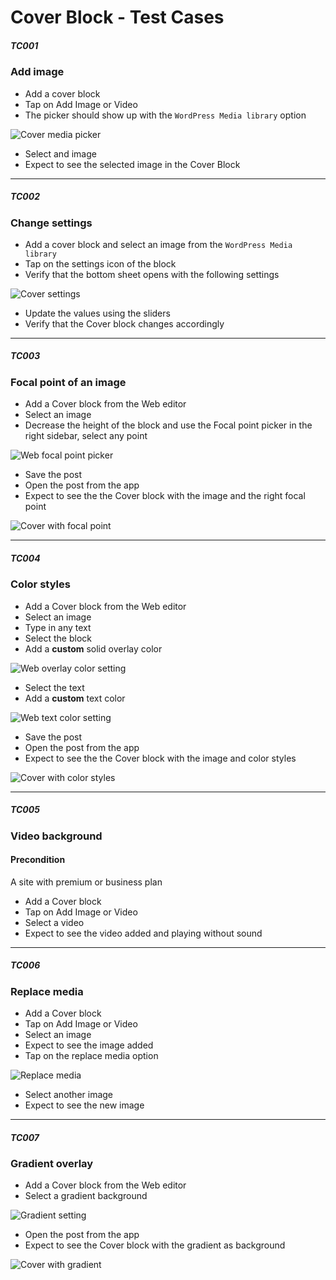 
# Cover Block - Test Cases

##### TC001

### Add image

-   Add a cover block 
-   Tap on Add Image or Video
-   The picker should show up with the `WordPress Media library` option

![Cover media picker](../resources/cover-7.png)
-   Select and image
-   Expect to see the selected image in the Cover Block

--------------------------------------------------------------------------------

##### TC002

### Change settings

-   Add a cover block and select an image from the `WordPress Media library`
-   Tap on the settings icon of the block
-   Verify that the bottom sheet opens with the following settings

![Cover settings](../resources/cover-1.png)
-   Update the values using the sliders
-   Verify that the Cover block changes accordingly

--------------------------------------------------------------------------------

##### TC003

### Focal point of an image

-   Add a Cover block from the Web editor
-   Select an image
-   Decrease the height of the block and use the Focal point picker in the right sidebar, select any point

![Web focal point picker](../resources/cover-2.png)
-   Save the post
-   Open the post from the app
-   Expect to see the the Cover block with the image and the right focal point

![Cover with focal point](../resources/cover-3.png)

--------------------------------------------------------------------------------

##### TC004

### Color styles

-   Add a Cover block from the Web editor
-   Select an image
-   Type in any text
-   Select the block
-   Add a **custom** solid overlay color

![Web overlay color setting](../resources/cover-4.png)
-   Select the text
-   Add a **custom** text color

![Web text color setting](../resources/cover-5.png)
-   Save the post
-   Open the post from the app
-   Expect to see the the Cover block with the image and color styles

![Cover with color styles](../resources/cover-6.png)


--------------------------------------------------------------------------------

##### TC005

### Video background

#### **Precondition**

A site with premium or business plan

-   Add a Cover block
-   Tap on Add Image or Video
-   Select a video
-   Expect to see the video added and playing without sound

--------------------------------------------------------------------------------

##### TC006

### Replace media

-   Add a Cover block
-   Tap on Add Image or Video
-   Select an image
-   Expect to see the image added
-   Tap on the replace media option

![Replace media](../resources/cover-8.png)
-   Select another image
-   Expect to see the new image

--------------------------------------------------------------------------------

##### TC007

### Gradient overlay

-   Add a Cover block from the Web editor
-   Select a gradient background

![Gradient setting](../resources/cover-9.png)
-   Open the post from the app
-   Expect to see the Cover block with the gradient as background

![Cover with gradient](../resources/cover-10.png)


